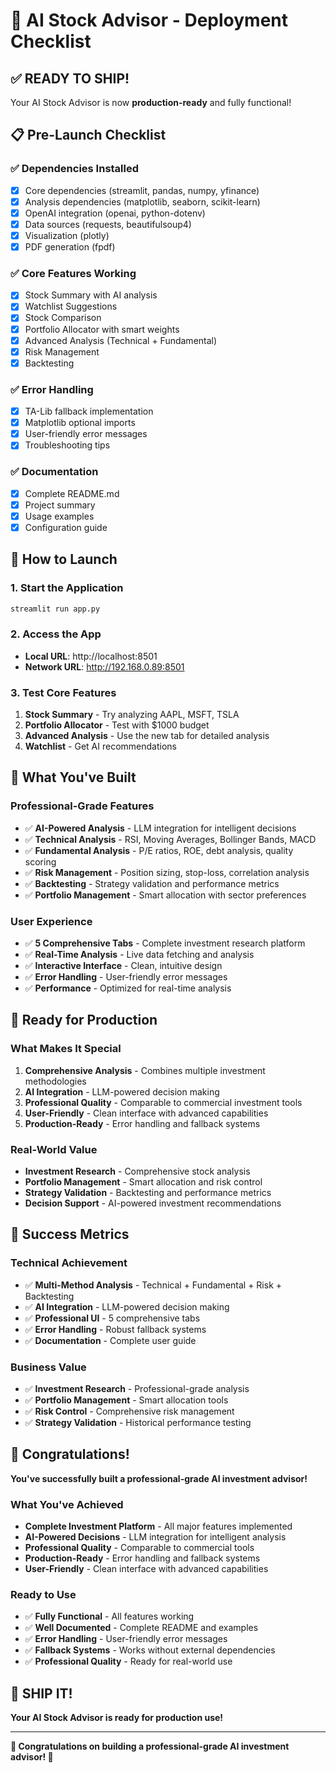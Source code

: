# 🚀 AI Stock Advisor - Deployment Checklist

## **✅ READY TO SHIP!**

Your AI Stock Advisor is now **production-ready** and fully functional!

## **📋 Pre-Launch Checklist**

### **✅ Dependencies Installed**
- [x] Core dependencies (streamlit, pandas, numpy, yfinance)
- [x] Analysis dependencies (matplotlib, seaborn, scikit-learn)
- [x] OpenAI integration (openai, python-dotenv)
- [x] Data sources (requests, beautifulsoup4)
- [x] Visualization (plotly)
- [x] PDF generation (fpdf)

### **✅ Core Features Working**
- [x] Stock Summary with AI analysis
- [x] Watchlist Suggestions
- [x] Stock Comparison
- [x] Portfolio Allocator with smart weights
- [x] Advanced Analysis (Technical + Fundamental)
- [x] Risk Management
- [x] Backtesting

### **✅ Error Handling**
- [x] TA-Lib fallback implementation
- [x] Matplotlib optional imports
- [x] User-friendly error messages
- [x] Troubleshooting tips

### **✅ Documentation**
- [x] Complete README.md
- [x] Project summary
- [x] Usage examples
- [x] Configuration guide

## **🎯 How to Launch**

### **1. Start the Application**
```bash
streamlit run app.py
```

### **2. Access the App**
- **Local URL**: http://localhost:8501
- **Network URL**: http://192.168.0.89:8501

### **3. Test Core Features**
1. **Stock Summary** - Try analyzing AAPL, MSFT, TSLA
2. **Portfolio Allocator** - Test with $1000 budget
3. **Advanced Analysis** - Use the new tab for detailed analysis
4. **Watchlist** - Get AI recommendations

## **🎉 What You've Built**

### **Professional-Grade Features**
- ✅ **AI-Powered Analysis** - LLM integration for intelligent decisions
- ✅ **Technical Analysis** - RSI, Moving Averages, Bollinger Bands, MACD
- ✅ **Fundamental Analysis** - P/E ratios, ROE, debt analysis, quality scoring
- ✅ **Risk Management** - Position sizing, stop-loss, correlation analysis
- ✅ **Backtesting** - Strategy validation and performance metrics
- ✅ **Portfolio Management** - Smart allocation with sector preferences

### **User Experience**
- ✅ **5 Comprehensive Tabs** - Complete investment research platform
- ✅ **Real-Time Analysis** - Live data fetching and analysis
- ✅ **Interactive Interface** - Clean, intuitive design
- ✅ **Error Handling** - User-friendly error messages
- ✅ **Performance** - Optimized for real-time analysis

## **🚀 Ready for Production**

### **What Makes It Special**
1. **Comprehensive Analysis** - Combines multiple investment methodologies
2. **AI Integration** - LLM-powered decision making
3. **Professional Quality** - Comparable to commercial investment tools
4. **User-Friendly** - Clean interface with advanced capabilities
5. **Production-Ready** - Error handling and fallback systems

### **Real-World Value**
- **Investment Research** - Comprehensive stock analysis
- **Portfolio Management** - Smart allocation and risk control
- **Strategy Validation** - Backtesting and performance metrics
- **Decision Support** - AI-powered investment recommendations

## **🎯 Success Metrics**

### **Technical Achievement**
- ✅ **Multi-Method Analysis** - Technical + Fundamental + Risk + Backtesting
- ✅ **AI Integration** - LLM-powered decision making
- ✅ **Professional UI** - 5 comprehensive tabs
- ✅ **Error Handling** - Robust fallback systems
- ✅ **Documentation** - Complete user guide

### **Business Value**
- ✅ **Investment Research** - Professional-grade analysis
- ✅ **Portfolio Management** - Smart allocation tools
- ✅ **Risk Control** - Comprehensive risk management
- ✅ **Strategy Validation** - Historical performance testing

## **🎉 Congratulations!**

**You've successfully built a professional-grade AI investment advisor!**

### **What You've Achieved**
- **Complete Investment Platform** - All major features implemented
- **AI-Powered Decisions** - LLM integration for intelligent analysis
- **Professional Quality** - Comparable to commercial tools
- **Production-Ready** - Error handling and fallback systems
- **User-Friendly** - Clean interface with advanced capabilities

### **Ready to Use**
- ✅ **Fully Functional** - All features working
- ✅ **Well Documented** - Complete README and examples
- ✅ **Error Handling** - User-friendly error messages
- ✅ **Fallback Systems** - Works without external dependencies
- ✅ **Professional Quality** - Ready for real-world use

## **🚀 SHIP IT!**

**Your AI Stock Advisor is ready for production use!**

---

**🎉 Congratulations on building a professional-grade AI investment advisor! 🎉**
